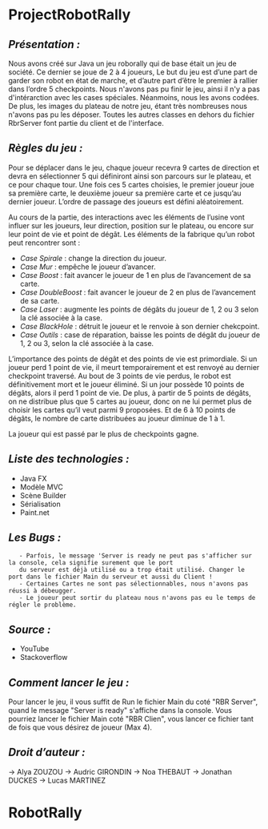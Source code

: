 # ProjectRobotRally

## _Présentation :_ 
Nous avons créé sur Java un jeu roborally qui de base était un jeu de société. Ce dernier se joue de 2 à 4 joueurs, Le but du jeu est d’une part de garder son robot en état de marche, et d’autre part d’être le premier à rallier dans l’ordre 5 checkpoints. Nous n'avons pas pu finir le jeu, ainsi il n'y a pas d'intérarction avec les cases spéciales. Néanmoins, nous les avons codées. 
De plus, les images du plateau de notre jeu, étant très nombreuses nous n'avons pas pu les déposer. Toutes les autres classes en dehors du fichier RbrServer font partie du client et de l'interface. 

## _Règles du jeu :_
Pour se déplacer dans le jeu, chaque joueur recevra 9 cartes de direction et devra en sélectionner 5 qui définiront ainsi son parcours sur le plateau, et ce pour chaque tour. 
Une fois ces 5 cartes choisies, le premier joueur joue sa première carte, le deuxième joueur sa première carte et ce jusqu’au dernier joueur. L’ordre de passage des joueurs est défini aléatoirement.

Au cours de la partie, des interactions avec les éléments de l’usine vont influer sur les joueurs, leur direction, position sur le plateau, ou encore sur leur point de vie et point de dégât.
Les éléments de la fabrique qu’un robot peut rencontrer sont :
-	*Case Spirale* : change la direction du joueur.
-	*Case Mur* : empêche le joueur d’avancer.
-	*Case Boost* :  fait avancer le joueur de 1 en plus de l’avancement de sa carte.
-	*Case DoubleBoost* : fait avancer le joueur de 2 en plus de l’avancement de sa carte.
-	*Case Laser* : augmente les points de dégâts du joueur de 1, 2 ou 3 selon la clé associée à la case.
-	*Case BlackHole* : détruit le joueur et le renvoie à son dernier chekcpoint.
-	*Case Outils* : case de réparation, baisse les points de dégât du joueur de 1, 2 ou 3, selon la clé associée à la case.

L’importance des points de dégât et des points de vie est primordiale. 
Si un joueur perd 1 point de vie, il meurt temporairement et est renvoyé au dernier checkpoint traversé. Au bout de 3 points de vie perdus, le robot est définitivement mort et le joueur éliminé.
Si un jour possède 10 points de dégâts, alors il perd 1 point de vie. De plus, à partir de 5 points de dégâts, on ne distribue plus que 5 cartes au joueur, donc on ne lui permet plus de choisir les cartes qu’il veut parmi 9 proposées. Et de 6 à 10 points de dégâts, le nombre de carte distribuées au joueur diminue de 1 à 1.

La joueur qui est passé par le plus de checkpoints gagne.	


## _Liste des technologies :_
-	Java FX
-	Modèle MVC
-	Scène Builder
-	Sérialisation
-	Paint.net

## _Les Bugs :_
       - Parfois, le message 'Server is ready ne peut pas s'afficher sur la console, cela signifie surement que le port 
       du serveur est déjà utilisé ou a trop était utilisé. Changer le port dans le fichier Main du serveur et aussi du Client !
       - Certaines Cartes ne sont pas sélectionnables, nous n'avons pas réussi à débeugger. 
       - Le joueur peut sortir du plateau nous n'avons pas eu le temps de régler le problème. 

## _Source :_
-	YouTube
-	Stackoverflow


## _Comment lancer le jeu :_

Pour lancer le jeu, il vous suffit de Run le fichier Main du coté "RBR Server", quand le message "Server is ready" s'affiche dans la console. 
Vous pourriez lancer le fichier Main coté "RBR Clien", vous lancer ce fichier tant de fois que vous désirez de joueur (Max 4). 

## _Droit d’auteur :_
-> Alya ZOUZOU
-> Audric GIRONDIN
-> Noa THEBAUT
-> Jonathan DUCKES
-> Lucas MARTINEZ
# RobotRally
